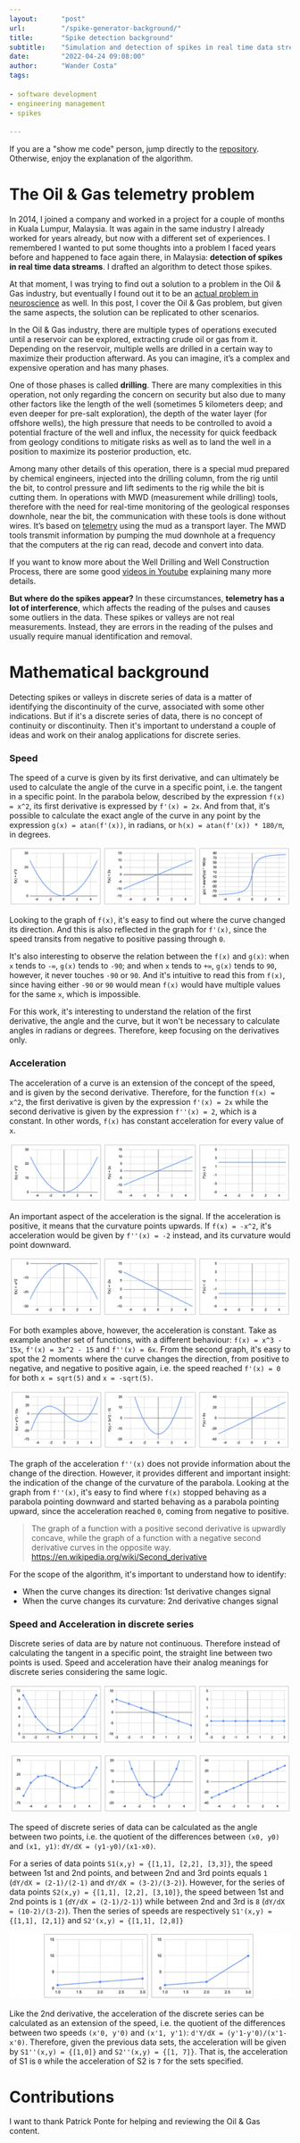 ```yaml
---
layout:      "post"
url:         "/spike-generator-background/"
title:       "Spike detection background"
subtitle:    "Simulation and detection of spikes in real time data streams"
date:        "2022-04-24 09:08:00"
author:      "Wander Costa"
tags:

- software development
- engineering management
- spikes

---
```


If you are a "show me code" person, jump directly to the [repository][repository]. Otherwise, enjoy the explanation of
the algorithm.

# The Oil & Gas telemetry problem

In 2014, I joined a company and worked in a project for a couple of months in Kuala Lumpur, Malaysia. It was again in
the same industry I already worked for years already, but now with a different set of experiences. I remembered I wanted
to put some thoughts into a problem I faced years before and happened to face again there, in Malaysia: **detection of
spikes in real time data streams**. I drafted an algorithm to detect those spikes.

At that moment, I was trying to find out a solution to a problem in the Oil & Gas industry, but eventually I found out
it to be an [actual problem in neuroscience][neuroscience] as well. In this post, I cover the Oil & Gas problem, but
given the same aspects, the solution can be replicated to other scenarios.

In the Oil & Gas industry, there are multiple types of operations executed until a reservoir can be explored, extracting
crude oil or gas from it. Depending on the reservoir, multiple wells are drilled in a certain way to maximize their
production afterward. As you can imagine, it’s a complex and expensive operation and has many phases.

One of those phases is called **drilling**. There are many complexities in this operation, not only regarding the
concern on security but also due to many other factors like the length of the well (sometimes 5 kilometers deep; and
even deeper for pre-salt exploration), the depth of the water layer (for offshore wells), the high pressure that needs
to be controlled to avoid a potential fracture of the well and influx, the necessity for quick feedback from geology
conditions to mitigate risks as well as to land the well in a position to maximize its posterior production, etc.

Among many other details of this operation, there is a special mud prepared by chemical engineers, injected into the
drilling column, from the rig until the bit, to control pressure and lift sediments to the rig while the bit is cutting
them. In operations with MWD (measurement while drilling) tools, therefore with the need for real-time monitoring of the
geological responses downhole, near the bit, the communication with these tools is done without wires. It’s based on
[telemetry][telemetry] using the mud as a transport layer. The MWD tools transmit information by pumping the mud
downhole at a frequency that the computers at the rig can read, decode and convert into data.

If you want to know more about the Well Drilling and Well Construction Process, there are some
good [videos in Youtube][wellconstructionvideo] explaining many more details.

**But where do the spikes appear?** In these circumstances, **telemetry has a lot of interference**, which affects the
reading of the pulses and causes some outliers in the data. These spikes or valleys are not real measurements. Instead,
they are errors in the reading of the pulses and usually require manual identification and removal.

# Mathematical background

Detecting spikes or valleys in discrete series of data is a matter of identifying the discontinuity of the curve,
associated with some other indications. But if it's a discrete series of data, there is no concept of continuity or
discontinuity. Then it's important to understand a couple of ideas and work on their analog applications for discrete
series.

### Speed

The speed of a curve is given by its first derivative, and can ultimately be used to calculate the angle of the curve in
a specific point, i.e. the tangent in a specific point. In the parabola below, described by the expression `f(x) = x^2`,
its first derivative is expressed by `f'(x) = 2x`. And from that, it's possible to calculate the exact angle of the
curve in any point by the expression `g(x) = atan(f'(x))`, in radians, or `h(x) = atan(f'(x)) * 180/π`, in degrees.

![](/img/spikes-xx-2x-angle.png)

Looking to the graph of `f(x)`, it's easy to find out where the curve changed its direction. And this is also reflected
in the graph for `f'(x)`, since the speed transits from negative to positive passing through `0`.

It's also interesting to observe the relation between the `f(x)` and `g(x)`: when `x` tends to `-∞`, `g(x)` tends
to `-90`; and when `x` tends to `+∞`, `g(x)` tends to `90`, however, it never touches `-90` or `90`. And it's intuitive
to read this from `f(x)`, since having either `-90` or `90` would mean `f(x)` would have multiple values for the
same `x`, which is impossible.

For this work, it's interesting to understand the relation of the first derivative, the angle and the curve, but it
won't be necessary to calculate angles in radians or degrees. Therefore, keep focusing on the derivatives only.

### Acceleration

The acceleration of a curve is an extension of the concept of the speed, and is given by the second derivative.
Therefore, for the function `f(x) = x^2`, the first derivative is given by the expression `f'(x) = 2x` while the second
derivative is given by the expression `f''(x) = 2`, which is a constant. In other words, `f(x)` has constant
acceleration for every value of `x`.

![](/img/spikes-xx-2x-2.png)

An important aspect of the acceleration is the signal. If the acceleration is positive, it means that the curvature
points upwards. If `f(x) = -x^2`, it's acceleration would be given by `f''(x) = -2` instead, and its curvature would
point downward.

![](/img/spikes-xx-2x-2-negative.png)

For both examples above, however, the acceleration is constant. Take as example another set of functions, with a
different behaviour: `f(x) = x^3 - 15x`, `f'(x) = 3x^2 - 15` and `f''(x) = 6x`. From the second graph, it's easy to spot
the 2 moments where the curve changes the direction, from positive to negative, and negative to positive again, i.e. the
speed reached `f'(x) = 0` for both `x = sqrt(5)` and `x = -sqrt(5)`.

![](/img/spikes-xxx-3x2-6x.png)

The graph of the acceleration `f''(x)` does not provide information about the change of the direction. However, it
provides different and important insight: the indication of the change of the curvature of the parabola. Looking at the
graph from `f''(x)`, it's easy to find where `f(x)` stopped behaving as a parabola pointing downward and started
behaving as a parabola pointing upward, since the acceleration reached `0`, coming from negative to positive.

> The graph of a function with a positive second derivative is upwardly concave, while the graph of a function with a
> negative second derivative curves in the opposite way. https://en.wikipedia.org/wiki/Second_derivative

For the scope of the algorithm, it's important to understand how to identify:

- When the curve changes its direction: 1st derivative changes signal
- When the curve changes its curvature: 2nd derivative changes signal

### Speed and Acceleration in discrete series

Discrete series of data are by nature not continuous. Therefore instead of calculating the tangent in a specific point,
the straight line between two points is used. Speed and acceleration have their analog meanings for discrete series
considering the same logic.

![](/img/spikes-xx-discrete.png)

![](/img/spikes-xxx-discrete.png)

The speed of discrete series of data can be calculated as the angle between two points, i.e. the quotient of the
differences between `(x0, y0)` and `(x1, y1)`: `dY/dX = (y1-y0)/(x1-x0)`.

For a series of data points `S1(x,y) = {[1,1], [2,2], [3,3]}`, the speed between 1st and 2nd points, and between 2nd and
3rd points equals `1` (`dY/dX = (2-1)/(2-1)` and `dY/dX = (3-2)/(3-2)`). However, for the series of data
points `S2(x,y) = {[1,1], [2,2], [3,10]}`, the speed between 1st and 2nd points is `1` (`dY/dX = (2-1)/2-1)`) while
between 2nd and 3rd is `8` (`dY/dX = (10-2)/(3-2)`). Then the series of speeds are
respectively `S1'(x,y) = {[1,1], [2,1]}` and `S2'(x,y) = {[1,1], [2,8]}`

![](/img/spikes-discrete-examples.png)

Like the 2nd derivative, the acceleration of the discrete series can be calculated as an extension of the speed, i.e.
the quotient of the differences between two speeds `(x'0, y'0)` and `(x'1, y'1)`: `d'Y/dX = (y'1-y'0)/(x'1-x'0)`.
Therefore, given the previous data sets, the acceleration will be given by `S1''(x,y) = {[1,0]}`
and `S2''(x,y) = {[1, 7]}`. That is, the acceleration of S1 is `0` while the acceleration of S2 is `7` for the sets
specified.

# Contributions

I want to thank Patrick Ponte for helping and reviewing the Oil & Gas content.

[neuroscience]: https://www.frontiersin.org/articles/10.3389/fninf.2015.00028/full

[repository]: https://github.com/rwanderc/spikes

[telemetry]: https://glossary.oilfield.slb.com/en/terms/t/telemetry

[wellconstructionvideo]: https://www.youtube.com/watch?v=HHip4mkTrQs